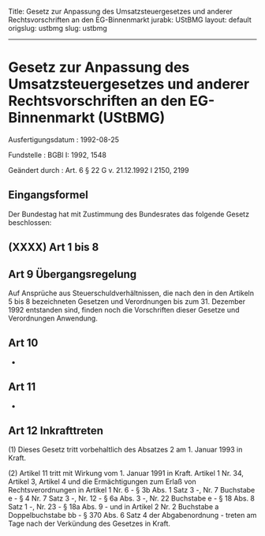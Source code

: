 Title: Gesetz zur Anpassung des Umsatzsteuergesetzes und anderer Rechtsvorschriften
  an den EG-Binnenmarkt
jurabk: UStBMG
layout: default
origslug: ustbmg
slug: ustbmg

---

# Gesetz zur Anpassung des Umsatzsteuergesetzes und anderer Rechtsvorschriften an den EG-Binnenmarkt (UStBMG)

Ausfertigungsdatum
:   1992-08-25

Fundstelle
:   BGBl I: 1992, 1548

Geändert durch
:   Art. 6 § 22 G v. 21.12.1992 I 2150, 2199


## Eingangsformel

Der Bundestag hat mit Zustimmung des Bundesrates das folgende Gesetz
beschlossen:


## (XXXX) Art 1 bis 8



## Art 9 Übergangsregelung

Auf Ansprüche aus Steuerschuldverhältnissen, die nach den in den
Artikeln 5 bis 8 bezeichneten Gesetzen und Verordnungen bis zum 31.
Dezember 1992 entstanden sind, finden noch die Vorschriften dieser
Gesetze und Verordnungen Anwendung.


## Art 10

-


## Art 11

-


## Art 12 Inkrafttreten

(1) Dieses Gesetz tritt vorbehaltlich des Absatzes 2 am 1. Januar 1993
in Kraft.

(2) Artikel 11 tritt mit Wirkung vom 1. Januar 1991 in Kraft. Artikel
1 Nr. 34, Artikel 3, Artikel 4 und die Ermächtigungen zum Erlaß von
Rechtsverordnungen in Artikel 1 Nr. 6 - § 3b Abs. 1 Satz 3 -, Nr. 7
Buchstabe e - § 4 Nr. 7 Satz 3 -, Nr. 12 - § 6a Abs. 3 -, Nr. 22
Buchstabe e - § 18 Abs. 8 Satz 1 -, Nr. 23 - § 18a Abs. 9 - und in
Artikel 2 Nr. 2 Buchstabe a Doppelbuchstabe bb - § 370 Abs. 6 Satz 4
der Abgabenordnung - treten am Tage nach der Verkündung des Gesetzes
in Kraft.

